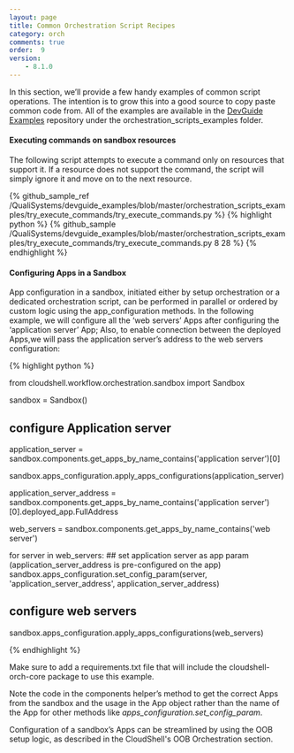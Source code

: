 ```yaml
---
layout: page
title: Common Orchestration Script Recipes
category: orch
comments: true
order:  9
version: 
    - 8.1.0
---
```


In this section, we’ll provide a few handy examples of common script operations. The intention is to grow this into a good source to copy paste common code from. All of the examples are available in the
[DevGuide Examples](https://github.com/QualiSystems/devguide_examples) repository under the orchestration_scripts_examples folder.

#### Executing commands on sandbox resources

The following script attempts to execute a command only on resources that support it. If a resource does not support the command, the script will simply ignore it and move on to the next resource.

{% github_sample_ref /QualiSystems/devguide_examples/blob/master/orchestration_scripts_examples/try_execute_commands/try_execute_commands.py %}
{% highlight python %}
{% github_sample /QualiSystems/devguide_examples/blob/master/orchestration_scripts_examples/try_execute_commands/try_execute_commands.py 8 28 %}
{% endhighlight %}

#### Configuring Apps in a Sandbox

App configuration in a sandbox, initiated either by setup orchestration or a dedicated orchestration script, can be performed in parallel or ordered by custom logic using the app_configuration methods. 
In the following example, we will configure all the ‘web servers’ Apps after configuring the ‘application server’ App; Also, to enable connection between the deployed Apps,we will pass the application server’s address to the web servers configuration:

{% highlight python %}

from cloudshell.workflow.orchestration.sandbox import Sandbox

sandbox = Sandbox()

## configure Application server
application_server = sandbox.components.get_apps_by_name_contains('application server')[0]

sandbox.apps_configuration.apply_apps_configurations(application_server)

application_server_address = sandbox.components.get_apps_by_name_contains('application server')[0].deployed_app.FullAddress

web_servers = sandbox.components.get_apps_by_name_contains('web server')

for server in web_servers:
    ## set application server as app param (application_server_address is pre-configured on the app)
    sandbox.apps_configuration.set_config_param(server, 'application_server_address', application_server_address)

## configure web servers
sandbox.apps_configuration.apply_apps_configurations(web_servers)

{% endhighlight %}

Make sure to add a requirements.txt file that will include the cloudshell-orch-core package to use this example.

Note the code in the components helper’s method to get the correct Apps from the sandbox and the usage in the App object rather than the name of the App for other methods like _apps_configuration.set_config_param_.

Configuration of a sandbox’s Apps can be streamlined by using the OOB setup logic, as described in the CloudShell's OOB Orchestration section.